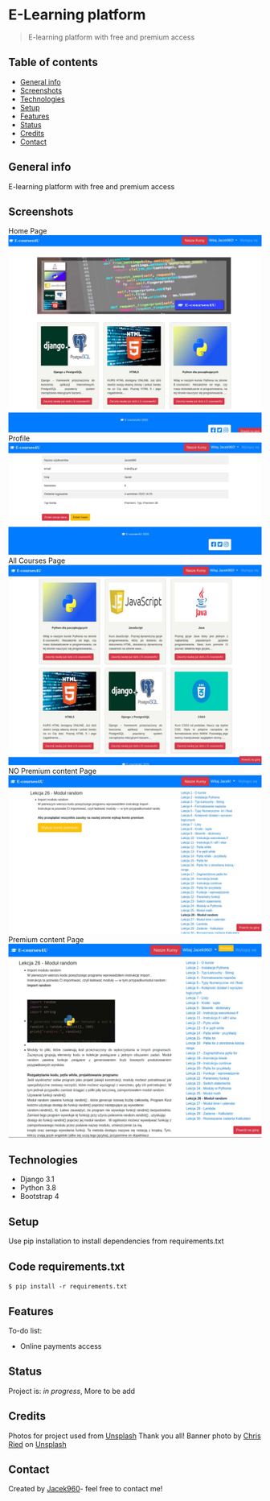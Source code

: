 # E-Learning platform
> E-learning platform with free and premium access

## Table of contents
* [General info](#general-info)
* [Screenshots](#screenshots)
* [Technologies](#technologies)
* [Setup](#setup)
* [Features](#features)
* [Status](#status)
* [Credits](#credits)
* [Contact](#contact)

## General info
E-learning platform with free and premium access

## Screenshots
Home Page
![Home page](./img/home.jpg)
Profile
![Profile page](./img/profil.jpg)
All Courses Page
![Courses page](./img/courses.jpg)
NO Premium content Page
![No premium](./img/nopremium2.jpg)
Premium content Page
![Premium](./img/premium-1.jpg)



## Technologies
* Django 3.1
* Python 3.8
* Bootstrap 4

## Setup
Use pip installation to install dependencies from requirements.txt
## Code requirements.txt

`$ pip install -r requirements.txt`

## Features
To-do list:
* Online payments access  


## Status
Project is: _in progress_, More to be add

## Credits
Photos for project used from [Unsplash](https://unsplash.com/) Thank you all!
<span>Banner photo by <a href="https://unsplash.com/@cdr6934">Chris Ried</a> on <a href="https://unsplash.com/s/photos/code?">Unsplash</a></span>

## Contact
Created by [Jacek960](mailto:j.kuciel@outlook.com)- feel free to contact me!

